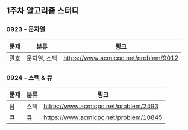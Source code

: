 ## 1주차 알고리즘 스터디  


### 0923 - 문자열  

| 문제 | 분류      |링크|
|----|---------|---|
| 괄호 | 문자열, 스택 |https://www.acmicpc.net/problem/9012|

### 0924 - 스택 & 큐

| 문제 | 분류 | 링크                                    |
|----|----|---------------------------------------|
| 탑  | 스택 | https://www.acmicpc.net/problem/2493  |
| 큐  | 큐  | https://www.acmicpc.net/problem/10845 |

